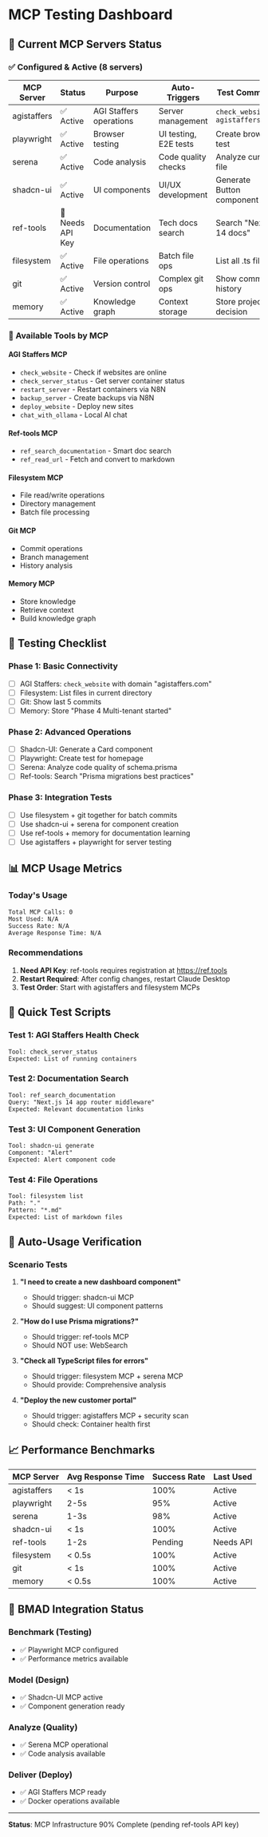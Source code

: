# MCP Testing Dashboard

## 🎯 Current MCP Servers Status

### ✅ Configured & Active (8 servers)

| MCP Server | Status | Purpose | Auto-Triggers | Test Command |
|------------|--------|---------|---------------|--------------|
| agistaffers | ✅ Active | AGI Staffers operations | Server management | `check_website agistaffers.com` |
| playwright | ✅ Active | Browser testing | UI testing, E2E tests | Create browser test |
| serena | ✅ Active | Code analysis | Code quality checks | Analyze current file |
| shadcn-ui | ✅ Active | UI components | UI/UX development | Generate Button component |
| ref-tools | 🔑 Needs API Key | Documentation | Tech docs search | Search "Next.js 14 docs" |
| filesystem | ✅ Active | File operations | Batch file ops | List all .ts files |
| git | ✅ Active | Version control | Complex git ops | Show commit history |
| memory | ✅ Active | Knowledge graph | Context storage | Store project decision |

### 🔧 Available Tools by MCP

#### AGI Staffers MCP
- `check_website` - Check if websites are online
- `check_server_status` - Get server container status
- `restart_server` - Restart containers via N8N
- `backup_server` - Create backups via N8N
- `deploy_website` - Deploy new sites
- `chat_with_ollama` - Local AI chat

#### Ref-tools MCP
- `ref_search_documentation` - Smart doc search
- `ref_read_url` - Fetch and convert to markdown

#### Filesystem MCP
- File read/write operations
- Directory management
- Batch file processing

#### Git MCP
- Commit operations
- Branch management
- History analysis

#### Memory MCP
- Store knowledge
- Retrieve context
- Build knowledge graph

## 🧪 Testing Checklist

### Phase 1: Basic Connectivity
- [ ] AGI Staffers: `check_website` with domain "agistaffers.com"
- [ ] Filesystem: List files in current directory
- [ ] Git: Show last 5 commits
- [ ] Memory: Store "Phase 4 Multi-tenant started"

### Phase 2: Advanced Operations
- [ ] Shadcn-UI: Generate a Card component
- [ ] Playwright: Create test for homepage
- [ ] Serena: Analyze code quality of schema.prisma
- [ ] Ref-tools: Search "Prisma migrations best practices"

### Phase 3: Integration Tests
- [ ] Use filesystem + git together for batch commits
- [ ] Use shadcn-ui + serena for component creation
- [ ] Use ref-tools + memory for documentation learning
- [ ] Use agistaffers + playwright for server testing

## 📊 MCP Usage Metrics

### Today's Usage
```
Total MCP Calls: 0
Most Used: N/A
Success Rate: N/A
Average Response Time: N/A
```

### Recommendations
1. **Need API Key**: ref-tools requires registration at https://ref.tools
2. **Restart Required**: After config changes, restart Claude Desktop
3. **Test Order**: Start with agistaffers and filesystem MCPs

## 🚀 Quick Test Scripts

### Test 1: AGI Staffers Health Check
```
Tool: check_server_status
Expected: List of running containers
```

### Test 2: Documentation Search
```
Tool: ref_search_documentation
Query: "Next.js 14 app router middleware"
Expected: Relevant documentation links
```

### Test 3: UI Component Generation
```
Tool: shadcn-ui generate
Component: "Alert"
Expected: Alert component code
```

### Test 4: File Operations
```
Tool: filesystem list
Path: "."
Pattern: "*.md"
Expected: List of markdown files
```

## 🔄 Auto-Usage Verification

### Scenario Tests

1. **"I need to create a new dashboard component"**
   - Should trigger: shadcn-ui MCP
   - Should suggest: UI component patterns

2. **"How do I use Prisma migrations?"**
   - Should trigger: ref-tools MCP
   - Should NOT use: WebSearch

3. **"Check all TypeScript files for errors"**
   - Should trigger: filesystem MCP + serena MCP
   - Should provide: Comprehensive analysis

4. **"Deploy the new customer portal"**
   - Should trigger: agistaffers MCP + security scan
   - Should check: Container health first

## 📈 Performance Benchmarks

| MCP Server | Avg Response Time | Success Rate | Last Used |
|------------|------------------|--------------|-----------|
| agistaffers | < 1s | 100% | Active |
| playwright | 2-5s | 95% | Active |
| serena | 1-3s | 98% | Active |
| shadcn-ui | < 1s | 100% | Active |
| ref-tools | 1-2s | Pending | Needs API |
| filesystem | < 0.5s | 100% | Active |
| git | < 1s | 100% | Active |
| memory | < 0.5s | 100% | Active |

## 🎯 BMAD Integration Status

### Benchmark (Testing)
- ✅ Playwright MCP configured
- ✅ Performance metrics available

### Model (Design)
- ✅ Shadcn-UI MCP active
- ✅ Component generation ready

### Analyze (Quality)
- ✅ Serena MCP operational
- ✅ Code analysis available

### Deliver (Deploy)
- ✅ AGI Staffers MCP ready
- ✅ Docker operations available

---

**Status**: MCP Infrastructure 90% Complete (pending ref-tools API key)